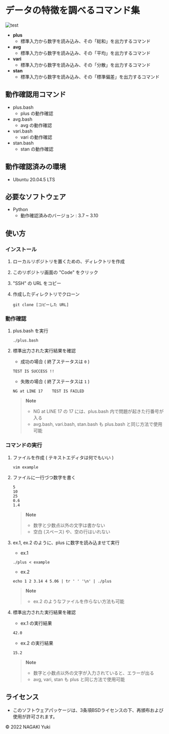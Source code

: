 # データの特徴を調べるコマンド集
![test](https://github.com/Nacky002/robosys2022/actions/workflows/test.yml/badge.svg)

* **plus**
  * 標準入力から数字を読み込み、その「総和」を出力するコマンド
* **avg**
  * 標準入力から数字を読み込み、その「平均」を出力するコマンド
* **vari**
  * 標準入力から数字を読み込み、その「分散」を出力するコマンド
* **stan**
  * 標準入力から数字を読み込み、その「標準偏差」を出力するコマンド

## 動作確認用コマンド

* plus.bash
  * plus の動作確認
* avg.bash
  * avg の動作確認
* vari.bash
  * vari の動作確認
* stan.bash
  * stan の動作確認

## 動作確認済みの環境
* Ubuntu 20.04.5 LTS

## 必要なソフトウェア
* Python
  * 動作確認済みのバージョン : 3.7 ~ 3.10

## 使い方

### インストール

1. ローカルリポジトリを置くための、ディレクトリを作成

1. このリポジトリ画面の "Code" をクリック

1. "SSH" の URL をコピー

1. 作成したディレクトリでクローン

    ```
    git clone [コピーした URL]
    ```

### 動作確認

1. plus.bash を実行

    ```
    ./plus.bash
    ```

1. 標準出力された実行結果を確認

    * 成功の場合 ( 終了ステータスは `0` )
    ```
    TEST IS SUCCESS !!
    ```

    * 失敗の場合 ( 終了ステータスは `1` )
    ```
    NG at LINE 17    TEST IS FAILED
    ```

    > **Note**
    > * NG at LINE 17 の 17 には、plus.bash 内で問題が起きた行番号が入る
    > * avg.bash, vari.bash, stan.bash も plus.bash と同じ方法で使用可能



### コマンドの実行

1. ファイルを作成 ( テキストエディタは何でもいい )

    ```
    vim example
    ```

1. ファイルに一行づつ数字を書く

    ```
    5
    10
    25
    0.6
    1.4
    ```

    > **Note**
    > * 数字と少数点以外の文字は書かない
    > * 空白 (スペース) や、空の行はいれない

1. ex.1, ex.2 のように、plus に数字を読み込ませて実行

    * ex.1
    ```
    ./plus < example
    ```

    * ex.2
    ```
    echo 1 2 3.14 4 5.06 | tr ' ' '\n' | ./plus
    ```

    > **Note**
    > * ex.2 のようなファイルを作らない方法も可能

1. 標準出力された実行結果を確認

    * ex.1 の実行結果
    ```
    42.0
    ```

    * ex.2 の実行結果
    ```
    15.2
    ```

    > **Note**
    > * 数字と小数点以外の文字が入力されていると、エラーが出る
    > * avg, vari, stan も plus と同じ方法で使用可能

## ライセンス
* このソフトウェアパッケージは、3条項BSDライセンスの下、再頒布および使用が許可されます。

© 2022 NAGAKI Yuki
